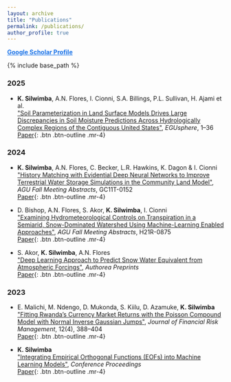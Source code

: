 ```yaml
---
layout: archive
title: "Publications"
permalink: /publications/
author_profile: true
---
```


<!-- {% if author.googlescholar %}
  You can also find my articles on <u><a href="{{author.googlescholar}}">my Google Scholar profile</a>.</u>
{% endif %} -->
<a href="https://scholar.google.com/citations?user=UluXFnQAAAAJ&hl=en" style="color:#1a73e8; font-weight:bold;">Google Scholar Profile</a>



{% include base_path %}

### 2025
* **K. Silwimba**, A.N. Flores, I. Cionni, S.A. Billings, P.L. Sullivan, H. Ajami et al.  
["Soil Parameterization in Land Surface Models Drives Large Discrepancies in Soil Moisture Predictions Across Hydrologically Complex Regions of the Contiguous United States"](https://scholar.google.com/scholar?q=Soil+Parameterization+in+Land+Surface+Models+Drives+Large+Discrepancies+in+Soil+Moisture+Predictions), *EGUsphere*, 1–36  
[Paper](https://scholar.google.com/scholar?q=Soil+Parameterization+in+Land+Surface+Models+Drives+Large+Discrepancies+in+Soil+Moisture+Predictions){: .btn .btn-outline .mr-4}

### 2024
* **K. Silwimba**, A.N. Flores, C. Becker, L.R. Hawkins, K. Dagon & I. Cionni  
["History Matching with Evidential Deep Neural Networks to Improve Terrestrial Water Storage Simulations in the Community Land Model"](https://scholar.google.com/scholar?q=History+Matching+with+Evidential+Deep+Neural+Networks+to+Improve+Terrestrial+Water+Storage+Simulations+in+Community+Land+Model), *AGU Fall Meeting Abstracts*, GC11T-0152  
[Paper](https://scholar.google.com/scholar?q=History+Matching+with+Evidential+Deep+Neural+Networks+to+Improve+Terrestrial+Water+Storage+Simulations+in+Community+Land+Model){: .btn .btn-outline .mr-4}

* D. Bishop, A.N. Flores, S. Akor, **K. Silwimba**, I. Cionni  
["Examining Hydrometeorological Controls on Transpiration in a Semiarid, Snow-Dominated Watershed Using Machine-Learning Enabled Approaches"](https://scholar.google.com/scholar?q=Examining+Hydrometeorological+Controls+on+Transpiration+in+a+Semiarid,+Snow-dominated+Watershed+Using+Machine-learning+Enabled+Approaches), *AGU Fall Meeting Abstracts*, H21R-0875  
[Paper](https://scholar.google.com/scholar?q=Examining+Hydrometeorological+Controls+on+Transpiration+in+a+Semiarid,+Snow-dominated+Watershed+Using+Machine-learning+Enabled+Approaches){: .btn .btn-outline .mr-4}

* S. Akor, **K. Silwimba**, A.N. Flores  
["Deep Learning Approach to Predict Snow Water Equivalent from Atmospheric Forcings"](https://scholar.google.com/scholar?q=Deep+Learning+Approach+to+Predict+Snow+Water+Equivalent+from+Atmospheric+Forcings), *Authorea Preprints*  
[Paper](https://scholar.google.com/scholar?q=Deep+Learning+Approach+to+Predict+Snow+Water+Equivalent+from+Atmospheric+Forcings){: .btn .btn-outline .mr-4}

### 2023
* E. Malichi, M. Ndengo, D. Mukonda, S. Kiilu, D. Azamuke, **K. Silwimba**  
["Fitting Rwanda’s Currency Market Returns with the Poisson Compound Model with Normal Inverse Gaussian Jumps"](https://scholar.google.com/scholar?q=Fitting+Rwanda%E2%80%99s+Currency+Market+Returns+Poisson+Compound+Model+Normal+Inverse+Gaussian+Jumps), *Journal of Financial Risk Management*, 12(4), 388–404  
[Paper](https://scholar.google.com/scholar?q=Fitting+Rwanda%E2%80%99s+Currency+Market+Returns+Poisson+Compound+Model+Normal+Inverse+Gaussian+Jumps){: .btn .btn-outline .mr-4}

* **K. Silwimba**  
["Integrating Empirical Orthogonal Functions (EOFs) into Machine Learning Models"](https://scholar.google.com/scholar?q=Integrating+Empirical+Orthogonal+Functions+into+Machine+Learning+Models), *Conference Proceedings*  
[Paper](https://scholar.google.com/scholar?q=Integrating+Empirical+Orthogonal+Functions+into+Machine+Learning+Models){: .btn .btn-outline .mr-4}


